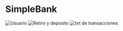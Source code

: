 # SimpleBank
![Usuario](https://user-images.githubusercontent.com/66746920/85094191-c6c0ae00-b1b3-11ea-8bf9-7d96fe3ffd83.jpg)
![Retiro y deposito](https://user-images.githubusercontent.com/66746920/85094198-ccb68f00-b1b3-11ea-991b-5d2d9b24fb8d.jpg)
![txt de transacciones](https://user-images.githubusercontent.com/66746920/85094204-cf18e900-b1b3-11ea-8ba8-ac0190325640.jpg)
